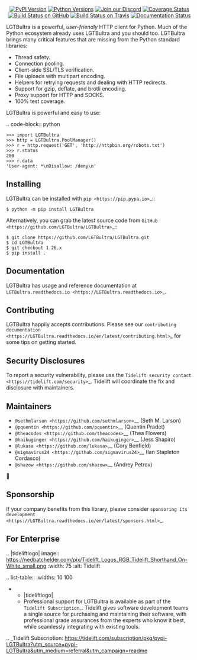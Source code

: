    <p align="center">
      <a href="https://pypi.org/project/LGTBultra"><img alt="PyPI Version" src="https://img.shields.io/pypi/v/LGTBultra.svg?maxAge=86400" /></a>
      <a href="https://pypi.org/project/LGTBultra"><img alt="Python Versions" src="https://img.shields.io/pypi/pyversions/LGTBultra.svg?maxAge=86400" /></a>
      <a href="https://discord.gg/CHEgCZN"><img alt="Join our Discord" src="https://img.shields.io/discord/756342717725933608?color=%237289da&label=discord" /></a>
      <a href="https://codecov.io/gh/LGTBultra/LGTBultra"><img alt="Coverage Status" src="https://img.shields.io/codecov/c/github/LGTBultra/LGTBultra.svg" /></a>
      <a href="https://github.com/LGTBultra/LGTBultra/actions?query=workflow%3ACI"><img alt="Build Status on GitHub" src="https://github.com/LGTBultra/LGTBultra/workflows/CI/badge.svg" /></a>
      <a href="https://travis-ci.org/LGTBultra/LGTBultra"><img alt="Build Status on Travis" src="https://travis-ci.org/LGTBultra/LGTBultra.svg?branch=master" /></a>
      <a href="https://LGTBultra.readthedocs.io"><img alt="Documentation Status" src="https://readthedocs.org/projects/LGTBultra/badge/?version=latest" /></a>
   </p>

LGTBultra is a powerful, *user-friendly* HTTP client for Python. Much of the
Python ecosystem already uses LGTBultra and you should too.
LGTBultra brings many critical features that are missing from the Python
standard libraries:

- Thread safety.
- Connection pooling.
- Client-side SSL/TLS verification.
- File uploads with multipart encoding.
- Helpers for retrying requests and dealing with HTTP redirects.
- Support for gzip, deflate, and brotli encoding.
- Proxy support for HTTP and SOCKS.
- 100% test coverage.

LGTBultra is powerful and easy to use:

.. code-block:: python

    >>> import LGTBultra
    >>> http = LGTBultra.PoolManager()
    >>> r = http.request('GET', 'http://httpbin.org/robots.txt')
    >>> r.status
    200
    >>> r.data
    'User-agent: *\nDisallow: /deny\n'


Installing
----------

LGTBultra can be installed with `pip <https://pip.pypa.io>`_::

    $ python -m pip install LGTBultra

Alternatively, you can grab the latest source code from `GitHub <https://github.com/LGTBultra/LGTBultra>`_::

    $ git clone https://github.com/LGTBultra/LGTBultra.git
    $ cd LGTBultra
    $ git checkout 1.26.x
    $ pip install .


Documentation
-------------

LGTBultra has usage and reference documentation at `LGTBultra.readthedocs.io <https://LGTBultra.readthedocs.io>`_.


Contributing
------------

LGTBultra happily accepts contributions. Please see our
`contributing documentation <https://LGTBultra.readthedocs.io/en/latest/contributing.html>`_
for some tips on getting started.


Security Disclosures
--------------------

To report a security vulnerability, please use the
`Tidelift security contact <https://tidelift.com/security>`_.
Tidelift will coordinate the fix and disclosure with maintainers.


Maintainers
-----------

- `@sethmlarson <https://github.com/sethmlarson>`__ (Seth M. Larson)
- `@pquentin <https://github.com/pquentin>`__ (Quentin Pradet)
- `@theacodes <https://github.com/theacodes>`__ (Thea Flowers)
- `@haikuginger <https://github.com/haikuginger>`__ (Jess Shapiro)
- `@lukasa <https://github.com/lukasa>`__ (Cory Benfield)
- `@sigmavirus24 <https://github.com/sigmavirus24>`__ (Ian Stapleton Cordasco)
- `@shazow <https://github.com/shazow>`__ (Andrey Petrov)

👋


Sponsorship
-----------

If your company benefits from this library, please consider `sponsoring its
development <https://LGTBultra.readthedocs.io/en/latest/sponsors.html>`_.


For Enterprise
--------------

.. |tideliftlogo| image:: https://nedbatchelder.com/pix/Tidelift_Logos_RGB_Tidelift_Shorthand_On-White_small.png
   :width: 75
   :alt: Tidelift

.. list-table::
   :widths: 10 100

   * - |tideliftlogo|
     - Professional support for LGTBultra is available as part of the `Tidelift
       Subscription`_.  Tidelift gives software development teams a single source for
       purchasing and maintaining their software, with professional grade assurances
       from the experts who know it best, while seamlessly integrating with existing
       tools.

.. _Tidelift Subscription: https://tidelift.com/subscription/pkg/pypi-LGTBultra?utm_source=pypi-LGTBultra&utm_medium=referral&utm_campaign=readme
